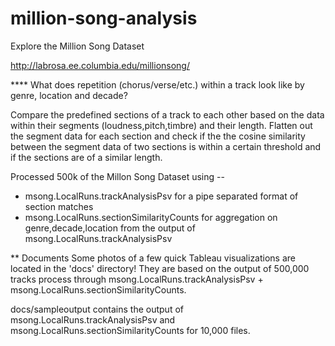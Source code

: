 # million-song-analysis
Explore the Million Song Dataset

http://labrosa.ee.columbia.edu/millionsong/

**** What does repetition (chorus/verse/etc.) within a track look like by genre, location and decade?

Compare the predefined sections of a track to each other based on the data within their segments (loudness,pitch,timbre) and their length. Flatten out the segment data for each section and check if the the cosine similarity between the segment data of two sections is within a certain threshold and if the sections are of a similar length.

Processed 500k of the Millon Song Dataset using -- 
- msong.LocalRuns.trackAnalysisPsv for a pipe separated format of section matches
- msong.LocalRuns.sectionSimilarityCounts for aggregation on genre,decade,location from the output of msong.LocalRuns.trackAnalysisPsv

** Documents
Some photos of a few quick Tableau visualizations are located in the 'docs' directory! They are based on the output of 500,000 tracks process through msong.LocalRuns.trackAnalysisPsv + msong.LocalRuns.sectionSimilarityCounts.

docs/sampleoutput contains the output of msong.LocalRuns.trackAnalysisPsv and msong.LocalRuns.sectionSimilarityCounts for 10,000 files.
